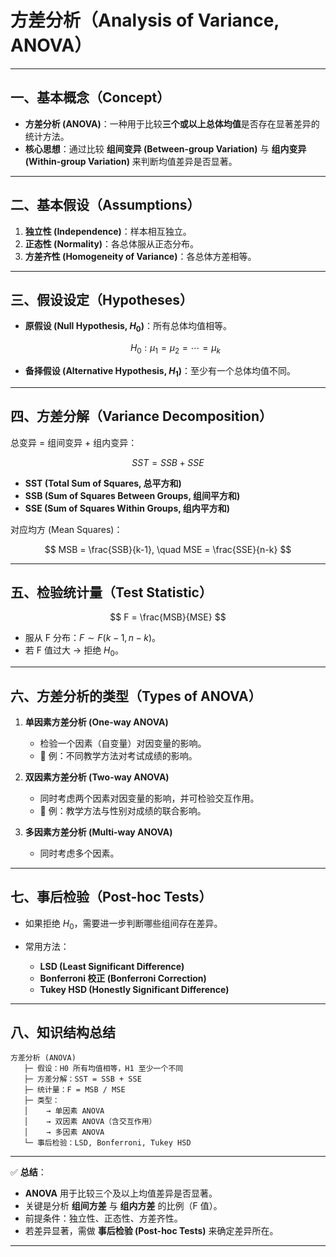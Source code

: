 
# 方差分析（Analysis of Variance, ANOVA）

---

## 一、基本概念（Concept）

* **方差分析 (ANOVA)**：一种用于比较**三个或以上总体均值**是否存在显著差异的统计方法。
* **核心思想**：通过比较 **组间变异 (Between-group Variation)** 与 **组内变异 (Within-group Variation)** 来判断均值差异是否显著。

---

## 二、基本假设（Assumptions）

1. **独立性 (Independence)**：样本相互独立。
2. **正态性 (Normality)**：各总体服从正态分布。
3. **方差齐性 (Homogeneity of Variance)**：各总体方差相等。

---

## 三、假设设定（Hypotheses）

* **原假设 (Null Hypothesis, $H_0$)**：所有总体均值相等。

  $$
  H_0: \mu_1 = \mu_2 = \cdots = \mu_k
  $$
* **备择假设 (Alternative Hypothesis, $H_1$)**：至少有一个总体均值不同。

---

## 四、方差分解（Variance Decomposition）

总变异 = 组间变异 + 组内变异：

$$
SST = SSB + SSE
$$

* **SST (Total Sum of Squares, 总平方和)**
* **SSB (Sum of Squares Between Groups, 组间平方和)**
* **SSE (Sum of Squares Within Groups, 组内平方和)**

对应均方 (Mean Squares)：

$$
MSB = \frac{SSB}{k-1}, \quad MSE = \frac{SSE}{n-k}
$$

---

## 五、检验统计量（Test Statistic）

$$
F = \frac{MSB}{MSE}
$$

* 服从 F 分布：$F \sim F(k-1, n-k)$。
* 若 F 值过大 → 拒绝 $H_0$。

---

## 六、方差分析的类型（Types of ANOVA）

1. **单因素方差分析 (One-way ANOVA)**

   * 检验一个因素（自变量）对因变量的影响。
   * 📍 例：不同教学方法对考试成绩的影响。

2. **双因素方差分析 (Two-way ANOVA)**

   * 同时考虑两个因素对因变量的影响，并可检验交互作用。
   * 📍 例：教学方法与性别对成绩的联合影响。

3. **多因素方差分析 (Multi-way ANOVA)**

   * 同时考虑多个因素。

---

## 七、事后检验（Post-hoc Tests）

* 如果拒绝 $H_0$，需要进一步判断哪些组间存在差异。
* 常用方法：

  * **LSD (Least Significant Difference)**
  * **Bonferroni 校正 (Bonferroni Correction)**
  * **Tukey HSD (Honestly Significant Difference)**

---

## 八、知识结构总结

```
方差分析 (ANOVA)
   ├─ 假设：H0 所有均值相等，H1 至少一个不同
   ├─ 方差分解：SST = SSB + SSE
   ├─ 统计量：F = MSB / MSE
   ├─ 类型：
   │    → 单因素 ANOVA
   │    → 双因素 ANOVA（含交互作用）
   │    → 多因素 ANOVA
   └─ 事后检验：LSD, Bonferroni, Tukey HSD
```

---

✅ **总结**：

* **ANOVA** 用于比较三个及以上均值差异是否显著。
* 关键是分析 **组间方差** 与 **组内方差** 的比例（F 值）。
* 前提条件：独立性、正态性、方差齐性。
* 若差异显著，需做 **事后检验 (Post-hoc Tests)** 来确定差异所在。

---



